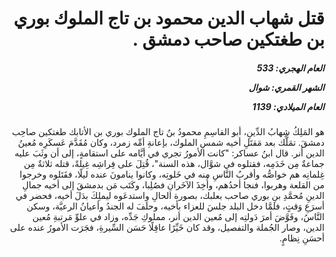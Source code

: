 <h1 dir="rtl">قتل شهاب الدين محمود بن تاج الملوك بوري بن طغتكين صاحب دمشق .</h1>

<h5 dir="rtl">العام الهجري:  533

الشهر القمري: شوال

العام الميلادي: 1139</h5>

<p dir="rtl">هو المَلِكُ شِهابُ الدِّينِ، أبو القاسِمِ محمودُ بنُ تاج الملوك بوري بن الأتابك طغتكين صاحِب دمشقَ. تمَلَّك بعد مَقتَلِ أخيه شمسِ الملوك، بإعانةِ أمِّه زمرد، وكان مُقَدَّمَ عَسكَرِه مُعينُ الدين أنر. قال ابنُ عساكر: "كانت الأمورُ تجري في أيَّامه على استقامةٍ، إلى أن وثَبَ عليه جماعةٌ مِن خَدَمِه، فقتلوه في شوَّال، هذه السنة"، قُتِلَ على فِراشِه غِيلةً، قتله ثلاثةٌ مِن غِلمانِه هم خواصُّه وأقربُ النَّاسِ منه في خَلوتِه، وكانوا ينامونَ عنده ليلًا، فقَتَلوه وخرجوا من القلعة وهربوا، فنجا أحدُهم، وأُخِذَ الآخَرانِ فصُلِبا، وكَتَب مَن بدمشقَ إلى أخيه جمالِ الدينِ مُحمَّدِ بنِ بوري صاحب بعلبك، بصورة الحالِ واستدعَوه ليملِكَ بدَلَ أخيه، فحضر في أسرَعِ وَقتٍ، فلمَّا دخل البلد جلسَ للعزاء بأخيه، وحلَفَ له الجندُ وأعيانُ الرعيَّة، وسكن النَّاسُ، وفَوَّضَ أمرَ دَولتِه إلى مُعين الدين أنر، مملوكِ جَدِّه، وزاد في علوِّ مَرتبةِ مُعين الدين، وصار الجُملة والتفصيل، وقد كان خَيِّرًا عاقِلًا حَسَن السِّيرةِ، فجَرَت الأمورُ عنده على أحسَنِ نِظامٍ.</p></br>
